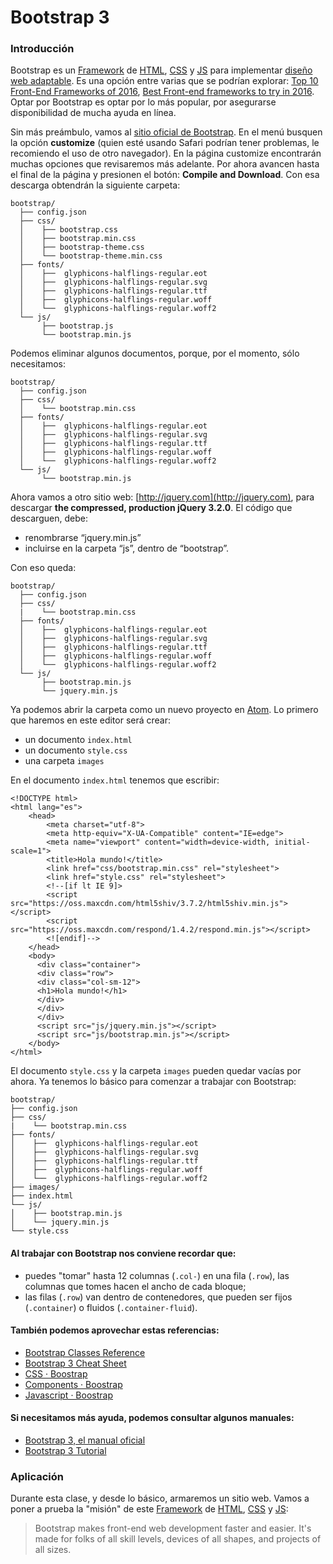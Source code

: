 # Bootstrap 3

### Introducción

Bootstrap es un [Framework](https://es.wikipedia.org/wiki/Framework) de [HTML](https://developer.mozilla.org/es/docs/Glossary/HTML), [CSS](https://developer.mozilla.org/es/docs/Glossary/CSS) y [JS](https://developer.mozilla.org/es/docs/Glossary/JavaScript) para implementar [diseño web adaptable](https://es.wikipedia.org/wiki/Dise%C3%B1o_web_adaptable). Es una opción entre varias que se podrían explorar: [Top 10 Front-End Frameworks of 2016](https://www.keycdn.com/blog/front-end-frameworks/), [Best Front-end frameworks to try in 2016](https://hashnode.com/post/best-front-end-frameworks-to-try-in-2016-cin1unmcn00tvrb535out1y08). Optar por Bootstrap es optar por lo más popular, por asegurarse disponibilidad de mucha ayuda en línea.

Sin más preámbulo, vamos al [sitio oficial de Bootstrap](http://getbootstrap.com). En el menú busquen la opción **customize** (quien esté usando Safari podrían tener problemas, le recomiendo el uso de otro navegador). En la página customize encontrarán muchas opciones que revisaremos más adelante. Por ahora avancen hasta el final de la página y presionen el botón: **Compile and Download**. Con esa descarga obtendrán la siguiente carpeta:

```
bootstrap/
  ├── config.json
  ├── css/
  │    ├── bootstrap.css
  │    ├── bootstrap.min.css
  │    ├── bootstrap-theme.css
  │    └── bootstrap-theme.min.css
  ├── fonts/
  │    ├──  glyphicons-halflings-regular.eot
  │    ├──  glyphicons-halflings-regular.svg
  │    ├──  glyphicons-halflings-regular.ttf
  │    ├──  glyphicons-halflings-regular.woff
  │    └──  glyphicons-halflings-regular.woff2
  └── js/
       ├── bootstrap.js
       └── bootstrap.min.js
```

Podemos eliminar algunos documentos, porque, por el momento, sólo necesitamos: 

```
bootstrap/
  ├── config.json
  ├── css/
  │    └── bootstrap.min.css 
  ├── fonts/
  │    ├──  glyphicons-halflings-regular.eot
  │    ├──  glyphicons-halflings-regular.svg
  │    ├──  glyphicons-halflings-regular.ttf
  │    ├──  glyphicons-halflings-regular.woff
  │    └──  glyphicons-halflings-regular.woff2
  └── js/
       └── bootstrap.min.js
```

Ahora vamos a otro sitio web: [http://jquery.com](http://jquery.com), para descargar **the compressed, production jQuery 3.2.0**. El código que descarguen, debe:

- renombrarse “jquery.min.js”
- incluirse en la carpeta “js”, dentro de “bootstrap”. 

Con eso queda:

```
bootstrap/
  ├── config.json
  ├── css/
  |    └── bootstrap.min.css
  ├── fonts/
  │    ├──  glyphicons-halflings-regular.eot
  │    ├──  glyphicons-halflings-regular.svg
  │    ├──  glyphicons-halflings-regular.ttf
  │    ├──  glyphicons-halflings-regular.woff
  │    └──  glyphicons-halflings-regular.woff2
  └── js/
       ├── bootstrap.min.js
       └── jquery.min.js
```

Ya podemos abrir la carpeta como un nuevo proyecto en [Atom](https://atom.io/). Lo primero que haremos en este editor será crear:

- un documento `index.html`
- un documento `style.css`
- una carpeta `images`

En el documento `index.html` tenemos que escribir: 

```
<!DOCTYPE html>
<html lang="es">
    <head>
        <meta charset="utf-8">
        <meta http-equiv="X-UA-Compatible" content="IE=edge">
        <meta name="viewport" content="width=device-width, initial-scale=1">
        <title>Hola mundo!</title>
        <link href="css/bootstrap.min.css" rel="stylesheet">
        <link href="style.css" rel="stylesheet">
        <!--[if lt IE 9]>
        <script src="https://oss.maxcdn.com/html5shiv/3.7.2/html5shiv.min.js"></script>
        <script src="https://oss.maxcdn.com/respond/1.4.2/respond.min.js"></script>
        <![endif]-->
    </head>
    <body>
      <div class="container">
      <div class="row">
      <div class="col-sm-12">
      <h1>Hola mundo!</h1>
      </div>
      </div>
      </div>
      <script src="js/jquery.min.js"></script>
      <script src="js/bootstrap.min.js"></script>
    </body>
</html>
```

El documento `style.css` y la carpeta `images` pueden quedar vacías por ahora. Ya tenemos lo básico para comenzar a trabajar con Bootstrap:

```
bootstrap/
├── config.json
├── css/
|    └── bootstrap.min.css
├── fonts/
│    ├──  glyphicons-halflings-regular.eot
│    ├──  glyphicons-halflings-regular.svg
│    ├──  glyphicons-halflings-regular.ttf
│    ├──  glyphicons-halflings-regular.woff
│    └──  glyphicons-halflings-regular.woff2
├── images/
├── index.html
└── js/
│    ├── bootstrap.min.js
│    └── jquery.min.js
└── style.css
```

#### Al trabajar con Bootstrap nos conviene recordar que: 

- puedes "tomar" hasta 12 columnas (`.col-`) en una fila (`.row`), las columnas que tomes hacen el ancho de cada bloque;
- las filas (`.row`) van dentro de contenedores, que pueden ser fijos (`.container`) o fluidos (`.container-fluid`).

#### También podemos aprovechar estas referencias:

- [Bootstrap Classes Reference](https://www.w3schools.com/bootstrap/bootstrap_ref_all_classes.asp)
- [Bootstrap 3 Cheat Sheet](https://www.cheatography.com/masonjo/cheat-sheets/bootstrap/)
- [CSS · Boostrap](http://getbootstrap.com/css/)
- [Components · Boostrap](http://getbootstrap.com/components/)
- [Javascript · Boostrap](http://getbootstrap.com/javascript/)

#### Si necesitamos más ayuda, podemos consultar algunos manuales:

- [Bootstrap 3, el manual oficial](https://librosweb.es/libro/bootstrap_3/)
- [Bootstrap 3 Tutorial](https://www.w3schools.com/bootstrap/)

### Aplicación

Durante esta clase, y desde lo básico, armaremos un sitio web. Vamos a poner a prueba la "misión" de este [Framework](https://es.wikipedia.org/wiki/Framework) de [HTML](https://developer.mozilla.org/es/docs/Glossary/HTML), [CSS](https://developer.mozilla.org/es/docs/Glossary/CSS) y [JS](https://developer.mozilla.org/es/docs/Glossary/JavaScript):

> Bootstrap makes front-end web development faster and easier. It's made for folks of all skill levels, devices of all shapes, and projects of all sizes.
